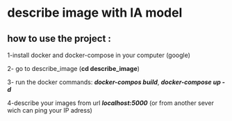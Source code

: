# describe image with IA model
## how to use the project :

1-install docker and docker-compose in your computer (google)

2- go to describe_image (**cd describe_image**)

3- run the docker commands: ***docker-compos build***, ***docker-compose up -d***

4-describe your images from url ***localhost:5000*** (or from another sever wich can ping your IP adress) 

